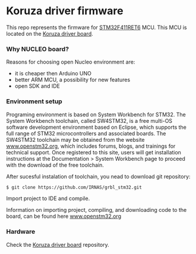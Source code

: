 # Koruza driver firmware

This repo represents the firmware for [STM32F411RET6][MCU_LINK] MCU. This MCU is located on the [Koruza driver board][BOARD_LINK].

### Why NUCLEO board?

Reasons for choosing open Nucleo environment are:

* it is cheaper then Arduino UNO
* better ARM MCU, a possibility for new features
* open SDK and IDE


### Environment setup

Programing environment is based on System Workbench for STM32. The System Workbench toolchain, called SW4STM32, is a free multi-OS software development environment based on Eclipse, which supports the full range of STM32 microcontrollers and associated boards. The SW4STM32 toolchain may be obtained from the website www.openstm32.org, which includes forums, blogs, and trainings for technical support. Once registered to this site, users will get installation instructions at the Documentation > System Workbench page to proceed with the download of the free toolchain.

After sucesful instalation of toolchain, you nead to download git repository:

```bash
$ git clone https://github.com/IRNAS/grbl_stm32.git
```

Import project to IDE and compile.

Information on importing project, compiling, and downloading code to the board, can be found here www.openstm32.org

### Hardware
Check the [Koruza driver board][BOARD_LINK] repository.



[MCU_LINK]: <http://www.st.com/web/catalog/mmc/FM141/SC1169/SS1577/LN1877/PF260049>
[BOARD_LINK]: <https://github.com/IRNAS/Universal-Stepper-Driver-Rpi>